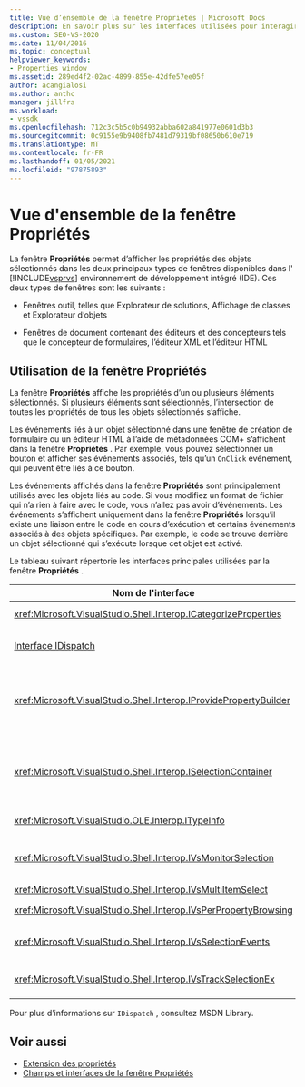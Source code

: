 ```yaml
---
title: Vue d’ensemble de la fenêtre Propriétés | Microsoft Docs
description: En savoir plus sur les interfaces utilisées pour interagir avec le Fenêtre Propriétés dans l’IDE de Visual Studio dans cette vue d’ensemble.
ms.custom: SEO-VS-2020
ms.date: 11/04/2016
ms.topic: conceptual
helpviewer_keywords:
- Properties window
ms.assetid: 289ed4f2-02ac-4899-855e-42dfe57ee05f
author: acangialosi
ms.author: anthc
manager: jillfra
ms.workload:
- vssdk
ms.openlocfilehash: 712c3c5b5c0b94932abba602a841977e0601d3b3
ms.sourcegitcommit: 0c9155e9b9408fb7481d79319bf08650b610e719
ms.translationtype: MT
ms.contentlocale: fr-FR
ms.lasthandoff: 01/05/2021
ms.locfileid: "97875893"
---
```

# <a name="properties-window-overview"></a>Vue d'ensemble de la fenêtre Propriétés
La fenêtre **Propriétés** permet d’afficher les propriétés des objets sélectionnés dans les deux principaux types de fenêtres disponibles dans l' [!INCLUDE[vsprvs](../../code-quality/includes/vsprvs_md.md)] environnement de développement intégré (IDE). Ces deux types de fenêtres sont les suivants :

- Fenêtres outil, telles que Explorateur de solutions, Affichage de classes et Explorateur d’objets

- Fenêtres de document contenant des éditeurs et des concepteurs tels que le concepteur de formulaires, l’éditeur XML et l’éditeur HTML

## <a name="using-the-properties-window"></a>Utilisation de la fenêtre Propriétés
 La fenêtre **Propriétés** affiche les propriétés d’un ou plusieurs éléments sélectionnés. Si plusieurs éléments sont sélectionnés, l’intersection de toutes les propriétés de tous les objets sélectionnés s’affiche.

 Les événements liés à un objet sélectionné dans une fenêtre de création de formulaire ou un éditeur HTML à l’aide de métadonnées COM+ s’affichent dans la fenêtre **Propriétés** . Par exemple, vous pouvez sélectionner un bouton et afficher ses événements associés, tels qu’un `OnClick` événement, qui peuvent être liés à ce bouton.

 Les événements affichés dans la fenêtre **Propriétés** sont principalement utilisés avec les objets liés au code. Si vous modifiez un format de fichier qui n’a rien à faire avec le code, vous n’allez pas avoir d’événements. Les événements s’affichent uniquement dans la fenêtre **Propriétés** lorsqu’il existe une liaison entre le code en cours d’exécution et certains événements associés à des objets spécifiques. Par exemple, le code se trouve derrière un objet sélectionné qui s’exécute lorsque cet objet est activé.

 Le tableau suivant répertorie les interfaces principales utilisées par la fenêtre **Propriétés** .

|Nom de l'interface|Description|
|--------------------|-----------------|
|<xref:Microsoft.VisualStudio.Shell.Interop.ICategorizeProperties>|Fournit une liste de catégories à la fenêtre **Propriétés** et mappe chaque propriété à une catégorie.|
|[Interface IDispatch](/previous-versions/windows/desktop/api/oaidl/nn-oaidl-idispatch)|Expose les méthodes et les propriétés d’un objet aux outils de programmation et à d’autres applications qui prennent en charge l’automatisation.|
|<xref:Microsoft.VisualStudio.Shell.Interop.IProvidePropertyBuilder>|Fournit des points de suspension (...) appelés *générateurs* qui ouvrent des fenêtres de dialogue modales implémentées par l’objet lui-même. Utilisé lorsqu’une valeur n’est pas facilement tapée par l’utilisateur dans un champ de texte. Par exemple, il peut être utilisé pour ouvrir un sélecteur de couleurs qui détermine la valeur RVB pour vous.|
|<xref:Microsoft.VisualStudio.Shell.Interop.ISelectionContainer>|Fournit l’accès aux objets utilisés pour mettre à jour les informations affichées dans la fenêtre **Propriétés** . <xref:Microsoft.VisualStudio.Shell.Interop.ISelectionContainer> est implémenté par les VSPackages pour chaque fenêtre qui contient des objets sélectionnables avec les propriétés associées à afficher.|
|<xref:Microsoft.VisualStudio.OLE.Interop.ITypeInfo>|Fournit des informations sur le type d’un objet, comme les méthodes d’une interface et les champs d’une structure.|
|<xref:Microsoft.VisualStudio.Shell.Interop.IVsMonitorSelection>|Permet aux VSPackages de recevoir des notifications d’événements de sélection et de récupérer des informations sur la hiérarchie de projet, l’élément, la valeur d’élément et le contexte de l’interface utilisateur de commande actuels.|
|<xref:Microsoft.VisualStudio.Shell.Interop.IVsMultiItemSelect>|Fournit à l'environnement l'accès à des sélections multiples.|
|<xref:Microsoft.VisualStudio.Shell.Interop.IVsPerPropertyBrowsing>|Utilisé pour fournir des noms localisés sur certaines propriétés affichées dans la fenêtre **Propriétés** .|
|<xref:Microsoft.VisualStudio.Shell.Interop.IVsSelectionEvents>|Avertit les VSPackages enregistrés des modifications apportées à la sélection, à la valeur de l'élément ou au contexte de l'interface utilisateur de commande actuels.|
|<xref:Microsoft.VisualStudio.Shell.Interop.IVsTrackSelectionEx>|Indique à l'environnement une modification de la sélection actuelle et permet d'accéder aux informations sur la hiérarchie et les éléments concernant la nouvelle sélection.|

 Pour plus d’informations sur `IDispatch` , consultez MSDN Library.

## <a name="see-also"></a>Voir aussi
- [Extension des propriétés](../../extensibility/internals/extending-properties.md)
- [Champs et interfaces de la fenêtre Propriétés](../../extensibility/internals/properties-window-fields-and-interfaces.md)
